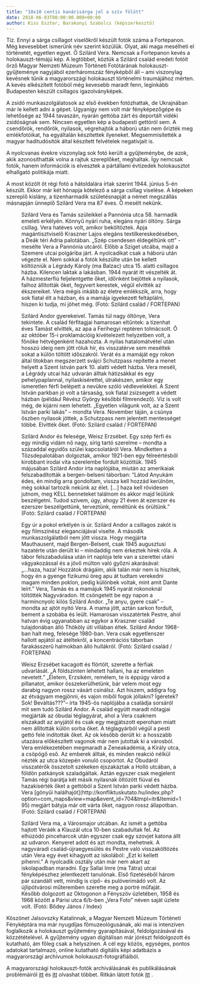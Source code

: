 ```yaml
---
title: "10x10 centis kanárisárga jel a szív fölött"
date: 2018-06-03T00:00:00.000+00:00
author: Kiss Eszter, Barakonyi Szabolcs (képszerkesztő)
---
```


Tíz. Ennyi a sárga csillagot viselőkről készült fotók száma a Fortepanon. Még kevesebbet ismerünk név szerint közülük. Olyat, aki maga mesélheti el történetét, egyetlen egyet. Ő Szilárd Vera. Nemcsak a Fortepanon kevés a holokauszt-témájú kép. A legtöbbet, köztük a Szilárd család eredeti fotóit őrző Magyar Nemzeti Múzeum Történeti Fotótárának holokauszt-gyűjteménye nagyjából ezerháromszáz fényképből áll – ami viszonylag kevésnek tűnik a magyarországi holokauszt történelmi traumájához mérten. A kevés elkészített fotóból még kevesebb maradt fenn, leginkább Budapesten készült csillagos igazolványképek.

A zsidó munkaszolgálatosok az első években fotózhattak, de Ukrajnában már le kellett adni a gépet. Ugyanígy nem volt már fényképezőgépe és lehetősége az 1944 tavaszán, nyarán gettóba zárt és deportált vidéki zsidóságnak sem. Nincsen egyetlen kép a budapesti gettóról sem. A csendőrök, rendőrök, nyilasok, végrehajtók a háború után nem őrizték meg emlékfotóikat, ha egyáltalán készítettek ilyeneket. Megsemmisítették a magyar haditudósítók által készített felvételek negatívjait is.

A nyolcvanas évekre viszonylag sok fotó került a gyűjteménybe, de azok, akik azonosíthatták volna a rajtuk szereplőket, meghaltak. Így nemcsak fotók, hanem információk is elvesztek a pártállami évtizedek holokausztot elhallgató politikája miatt.

A most közölt öt régi fotó a hátoldalára írtak szerint 1944. június 5-én készült. Ekkor már két hónapja kötelező a sárga csillag viselése. A képeken szereplő kislány, a tizenharmadik születésnapját a német megszállás másnapján ünneplő Szilárd Vera ma 87 éves. Ő mesélt nekünk.

<figure>
<img src="/images/20026189_383673a9697017b7d3f64fc593791197_wm.jpg" alt="" />
<figcaption>Szilárd Vera és Tamás szüleikkel a Pannónia utca 58. harmadik emeleti erkélyén. Könnyű nyári ruha, elegáns nyári öltöny. Sárga csillag. Vera hatéves volt, amikor beköltöztek. Apja magántisztviselő Kraszner Lajos elegáns textilkereskedésében, a Deák téri Adria palotában. „Szép csendesen éldegéltünk ott” - mesélte Vera a Pannónia utcáról. Előbb a Sziget utcába, majd a Szemere utcai polgáriba járt. A nyolcadikat csak a háború után végezte el. Nem sokkal a fotók készülte után be kellett költözniük a Légrády Károly (ma Balzac) utca 15. alatti csillagos házba. Kilencen laktak a lakásban. 1944 nyarát itt vészelték át. A házmesterfiú feljelentgette őket, időnként bejöttek a nyilasok, falhoz állították őket, fegyvert kerestek, végül elvitték az ékszereiket. Vera mégis inkább az életre emlékszik, arra, hogy sok fiatal élt a házban, és a mamája igyekezett feltáplálni, hiszen ki tudja, mi jöhet még. (Fotó: Szilárd család / FORTEPAN)</figcaption>
</figure>

<figure>
<img src="/images/20026193_6357fe2210ff7dd2c30d8dbd6673f330_wm.jpg" alt="" />
<figcaption>Szilárd Andor gyerekeivel. Tamás túl nagy öltönye, Vera tekintete. A család férfitagjai hamarosan eltűntek: a tizenhat éves Tamást elvitték, az apa a Ferihegyi reptéren tolmácsolt. Ő az október 15-i proklamációig kivételezett helyzetben volt, a főnöke hétvégenként hazahozta. A nyilas hatalomátvétel után hosszú ideig nem jött róluk hír, és visszatérve sem meséltek sokat a külön töltött időszakról. Verát és a mamáját egy rokon által titokban megszerzett svájci Schutzpass repítette a menet helyett a Szent István park 10. alatti védett házba. Vera meséli, a Légrády utcai ház udvarán álltak hátizsákkal és egy pehelypaplannal, nyilaskísérettel, útrakészen, amikor egy ismeretlen férfi belépett a nevükre szóló védlevelekkel. A Szent István parkban jó volt a társaság, sok fiatal zsizsegett a védett házban (például Révész György későbbi filmrendező). Víz is volt még, de kijárni nem lehetett. „Egyetlen világunk volt, az a Szent István parki lakás” – mondta Vera. November táján, a csúnya őszben nyilasok jöttek, a Schutzpass nem jelentett mentességet többé. Elvitték őket. (Fotó: Szilárd család / FORTEPAN)</figcaption>
</figure>

<figure>
<img src="/images/20026191_f6f3c5a83c9f7fde68429bdd4b42e119_wm.jpg" alt="" />
<figcaption>Szilárd Andor és felesége, Weisz Erzsébet. Egy szép férfi és egy mindig vidám nő nagy, sírig tartó szerelme – mondta a századdal egyidős szülei kapcsolatáról Vera. Mindketten a Tőzsdepalotában dolgoztak, amikor 1921-ben egy félreértésből kirobbant irodai vita szerelembe fordult közöttük. 1945 májusában Szilárd Andor írta naplójába, miután az amerikaiak felszabadították a bergen-belseni táborban: “Látod Anyukám édes, én mindig arra gondoltam, vissza kell hozzád kerülnöm, még sokkal tartozik nekünk az élet. […] haza kell rövidesen jutnom, meg KELL benneteket találnom és akkor majd leülünk beszélgetni. Tudod szívem, úgy, ahogy 21 éven át ezerszer és ezerszer beszélgettünk, terveztünk, reméltünk és örültünk.” (Fotó: Szilárd család / FORTEPAN)</figcaption>
</figure>

<figure>
<img src="/images/20026187_512048311ce3fe291dbdda0d2b71b3a2_wm.jpg" alt="" />
<figcaption>Egy úr a pokol erkélyén is úr. Szilárd Andor a csillagos zakót is egy filmszínész eleganciájával viselte. A második munkaszolgálatból nem jött vissza. Hogy megjárta Mauthausent, majd Bergen-Belsent, csak 1945 augusztusi hazatérte után derült ki – mindaddig nem érkeztek hírek róla. A tábor felszabadulása után írt naplója tele van a szerettei utáni vágyakozással és a jövő múlton való győzni akarásával: „...haza, haza! Hozzátok drágáim, akik talán már nem is hiszitek, hogy én a gyenge fizikumú öreg apu át tudtam verekedni magam minden poklon, pedig különbek voltak, mint amit Dante leírt.” Vera, Tamás és a mamájuk 1945 nyarát rokonoknál töltötték Nagyváradon. Itt csöngetett be egy napon a harmincnyolc kilós Szilárd Andor. „Te anyu, gyere csak” – mondta az ajtót nyitó Vera. A mama jött, aztán sarkon fordult, bement a szobába és leült. Hamarosan visszatértek Pestre, ahol hatvan évig ugyanabban az egykor a Kraszner család tulajdonában álló Thököly úti villában éltek. Szilárd Andor 1968-ban halt meg, felesége 1980-ban. Vera csak egyetlenszer hallott apjától az átéltekről, a koncentrációs táborban farakásszerű halmokban álló hullákról. (Fotó: Szilárd család / FORTEPAN)</figcaption>
</figure>

<figure>
<img src="/images/20026185_85d21e258fe739f1a0f4a725174bb548_wm.jpg" alt="" />
<figcaption>Weisz Erzsébet kacagott és flörtölt, szerette a férfiak udvarlását. „A földszinten lehetett hallani, ha az emeleten nevetett.” „Életem, Erzsikém, remélem, te is éppúgy várod a pillanatot, amikor összekerülhetünk, bár velem most egy darabig nagyon rossz vásárt csinálsz. Azt hiszem, addigra fog az étvágyam megjönni, és vajon miből fogok jóllakni? Ígéretek? Sok! Beváltás???”– írta 1945-ös naplójába a családja sorsáról mit sem tudó Szilárd Andor. A család együtt maradt nőtagjai megjárták az óbudai téglagyárat, ahol a Vera csaknem elszakadt az anyjától és csak egy megjátszott eperoham miatt nem állították külön sorba őket. A téglagyárból végül a pesti gettó felé indították őket. Az ok később derült ki: a hosszabb utazásra előkészített vagonok már nem jutottak ki a városból. Vera emlékezetében megmaradt a Zeneakadémia, a Király utca, a csöpögő eső. Az emberek álltak, és minden reakció nélkül nézték az utca közepén vonuló csoportot. Az Óbudáról visszatérők összetolt székeken éjszakáztak a Holló utcában, a földön patkányok szaladgáltak. Aztán egyszer csak megjelent Tamás régi barátja két másik nyilasnak öltözött fiúval és hazakísérték őket a gettóból a Szent István parki védett házba. Vera [gönyűi halálhajót](http://konfliktuskutato.hu/index.php?option=com_maps&view=map&event_id=704&tmpl=itr&Itemid=195) megjárt bátyja már ott várta őket, nagyon rossz állapotban. (Fotó: Szilárd család / FORTEPAN)</figcaption>
</figure>

<figure>
<img src="/images/20026195_e7291c2e16dc5bdfa611aa72784d7416_wm.jpg" alt="" />
<figcaption>Szilárd Vera ma, a Városmajor utcában. Az ismét a gettóba hajtott Veráék a Klauzál utca 10-ben szabadultak fel. Az elhúzódó pinceharcok után egyszer csak egy szovjet katona állt az udvaron. Kenyeret adott és azt mondta, mehetnek. A nagyváradi család-újraegyesülés és Pestre való visszaköltözés után Vera egy évet kihagyott az iskolából: „Ezt ki kellett pihenni.” A nyolcadik osztály után már nem akart az iskolapadban maradni. Egy Sallai Imre (ma Tátra) utcai fényképészhez jelentkezett tanulónak. Első fizetéséből három pár szandált vett, mindig is cipő- és pulóverimádó volt. Az újlipótvárosi műteremben szerette meg a portré műfaját. Később dolgozott az Oktogonon a Fényszöv üzletében, 1958 és 1968 között a Párisi utca 6/b-ben „Vera Foto” néven saját üzlete volt. (Fotó: Bődey János / Index)</figcaption>
</figure>

Köszönet Jalsovszky Katalinnak, a Magyar Nemzeti Múzeum Történeti Fényképtára ma már nyugdíjas főmuzeológusának, aki mai is intenzíven foglalkozik a holokauszt gyűjtemény gyarapításával, feldolgozásával és közzétételével. A gyűjtemény ugyan digitálisan már jórészt feldolgozott és kutatható, ám főleg csak a helyszínen. A cél egy közös, egységes, pontos adatokat tartalmazó, online kutatható digitális képi adatbázis a magyarországi archívumok holokauszt-fotográfiáiból.

A magyarországi holokauszt-fotók archiválásának és publikálásának problémáiról [itt](http://www.fotomuveszet.net/korabbi_szamok/201602/torteneti_fotografiak) és [itt](http://www.fotomuveszet.net/korabbi_szamok/201603/torteneti_fotografiak2) olvashat többet. Ritkán látott fotók [itt](http://mafot.blog.hu/2018/01/19/megkerdeztuk_vii_csakugyan_keves_kepunk_van_a_holokausztrol) .
